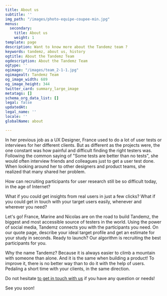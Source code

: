 ```yaml
---
title: About us
subtitle: ''
img_path: "/images/photo-equipe-coupee-min.jpg"
menus:
  secondary:
    title: About us
    weight: 1
template: page
description: Want to know more about the Tandemz team ?
keywords: tandemz, about us, history
ogtitle: About the Tandemz Team
ogdescription: About the Tandemz Team
ogtype: ''
ogimage: "/images/team_2-1-1.jpg"
ogimagealt: Tandemz Team
og_image_width: 689
og_image_height: 344
twitter_card: summary_large_image
metatags: []
schema_org_data_list: []
legal: false
updatedAt: 
legal_name: ''
locale: ''
globalName: about

---
```

In her previous job as a UX Designer, France used to do a lot of user tests or interviews for her different clients. But as different as the projects were, the one constant was how painful and difficult finding the right testers was. Following the common saying of "Some tests are better than no tests", she would often interview friends and colleagues just to get a user test done. When looking around her to other designers and product teams, she realized that many shared her problem.

How can recruiting participants for user research still be so difficult today, in the age of Internet?

What if you could get insights from real users in just a few clicks? What if you could get in touch with your target users easily, whenever and wherever you need?

Let's go! France, Marine and Nicolas are on the road to build Tandemz, the biggest and most accessible source of testers in the world. Using the power of social media, Tandemz connects you with the participants you need. On our quote page, describe your ideal target profile and get an estimate for your study in seconds. Ready to launch? Our algorithm is recruiting the best participants for you.

Why the name Tandemz? Because it is always easier to climb a mountain with someone than alone. And it is the same when building a product! To improve it, there is no better way than to do it with the help of users. Pedaling a short time with your clients, in the same direction.

Do not hesitate [to get in touch with us](/contact "Get in touch with Tandemz team") if you have any question or needs!

See you soon!
